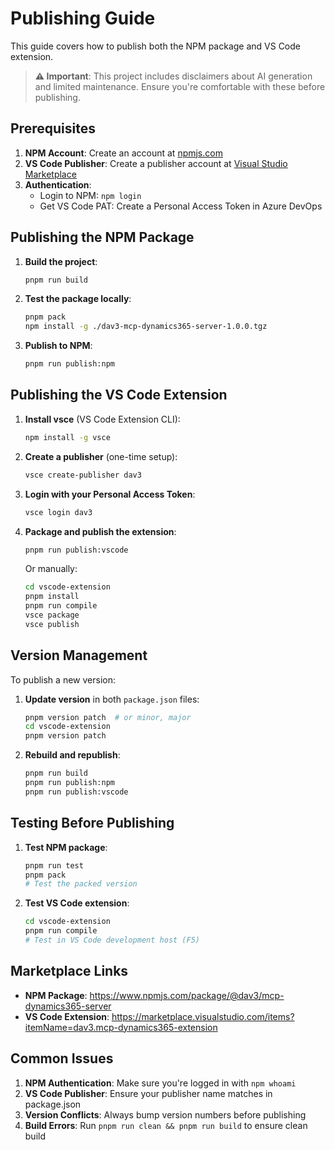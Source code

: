 # Publishing Guide

This guide covers how to publish both the NPM package and VS Code extension.

> **⚠️ Important**: This project includes disclaimers about AI generation and limited maintenance. Ensure you're comfortable with these before publishing.

## Prerequisites

1. **NPM Account**: Create an account at [npmjs.com](https://www.npmjs.com/)
2. **VS Code Publisher**: Create a publisher account at [Visual Studio Marketplace](https://marketplace.visualstudio.com/manage)
3. **Authentication**:
   - Login to NPM: `npm login`
   - Get VS Code PAT: Create a Personal Access Token in Azure DevOps

## Publishing the NPM Package

1. **Build the project**:

   ```bash
   pnpm run build
   ```

2. **Test the package locally**:

   ```bash
   pnpm pack
   npm install -g ./dav3-mcp-dynamics365-server-1.0.0.tgz
   ```

3. **Publish to NPM**:
   ```bash
   pnpm run publish:npm
   ```

## Publishing the VS Code Extension

1. **Install vsce** (VS Code Extension CLI):

   ```bash
   npm install -g vsce
   ```

2. **Create a publisher** (one-time setup):

   ```bash
   vsce create-publisher dav3
   ```

3. **Login with your Personal Access Token**:

   ```bash
   vsce login dav3
   ```

4. **Package and publish the extension**:

   ```bash
   pnpm run publish:vscode
   ```

   Or manually:

   ```bash
   cd vscode-extension
   pnpm install
   pnpm run compile
   vsce package
   vsce publish
   ```

## Version Management

To publish a new version:

1. **Update version** in both `package.json` files:

   ```bash
   pnpm version patch  # or minor, major
   cd vscode-extension
   pnpm version patch
   ```

2. **Rebuild and republish**:
   ```bash
   pnpm run build
   pnpm run publish:npm
   pnpm run publish:vscode
   ```

## Testing Before Publishing

1. **Test NPM package**:

   ```bash
   pnpm run test
   pnpm pack
   # Test the packed version
   ```

2. **Test VS Code extension**:
   ```bash
   cd vscode-extension
   pnpm run compile
   # Test in VS Code development host (F5)
   ```

## Marketplace Links

- **NPM Package**: https://www.npmjs.com/package/@dav3/mcp-dynamics365-server
- **VS Code Extension**: https://marketplace.visualstudio.com/items?itemName=dav3.mcp-dynamics365-extension

## Common Issues

1. **NPM Authentication**: Make sure you're logged in with `npm whoami`
2. **VS Code Publisher**: Ensure your publisher name matches in package.json
3. **Version Conflicts**: Always bump version numbers before publishing
4. **Build Errors**: Run `pnpm run clean && pnpm run build` to ensure clean build
